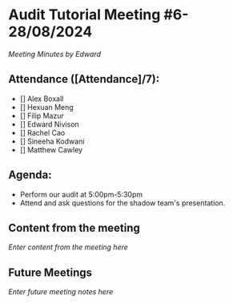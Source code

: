 # Audit Tutorial Meeting #6- 28/08/2024

*Meeting Minutes by Edward*

## Attendance ([Attendance]/7):

- [] Alex Boxall
- [] Hexuan Meng
- [] Filip Mazur
- [] Edward Nivison
- [] Rachel Cao
- [] Sineeha Kodwani
- [] Matthew Cawley

## Agenda:

- Perform our audit at 5:00pm-5:30pm
- Attend and ask questions for the shadow team's presentation.

## Content from the meeting

*Enter content from the meeting here*

## Future Meetings

*Enter future meeting notes here*
